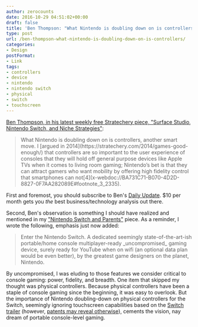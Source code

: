 ```yaml
---
author: zerocounts
date: 2016-10-29 04:51:02+00:00
draft: false
title: 'Ben Thompson: "What Nintendo is doubling down on is controllers"'
type: post
url: /ben-thompson-what-nintendo-is-doubling-down-on-is-controllers/
categories:
- Design
postFormat:
- Link
tags:
- controllers
- device
- nintendo
- nintendo switch
- physical
- switch
- touchscreen
---
```


[Ben Thompson, in his latest weekly free Stratechery piece, "Surface Studio, Nintendo Switch, and Niche Strategies"](https://stratechery.com/2016/surface-studio-nintendo-switch-and-the-potential-of-niche/):


<blockquote>What Nintendo is doubling down on is controllers, another smart move. I [argued in 2014](https://stratechery.com/2014/games-good-enough/) that controllers are so important to the user experience of consoles that they will hold off general purpose devices like Apple TVs when it comes to living room gaming; Nintendo’s bet is that they can attract gamers who want mobility by offering high fidelity control that smartphones can not[4](x-webdoc://BA731C71-B070-4D2D-8827-0F7AA282089E#footnote_3_2335).</blockquote>


First and foremost, you should subscribe to Ben's [Daily Update](https://stratechery.com/membership/). $10 per month gets you _the_ best business/technology analysis out there.

Second, Ben's observation is something I should have realized and mentioned in my ["Nintendo Switch and Parents"](https://www.zerocounts.net/2016/10/21/nintendo-switch-and-parents/) piece. As a reminder, I wrote the following, emphasis just now added:


<blockquote>Enter the Nintendo Switch. A dedicated seemingly state-of-the-art-ish portable/home console multiplayer-ready _uncompromised_ gaming device, surely ready for YouTube when on wifi (an optional data plan would be even better), by the greatest game designers on the planet, Nintendo.</blockquote>


By uncompromised, I was eluding to those features we consider critical to console gaming: power, fidelity, and breadth. One item that skipped my thought was physical controllers. Because physical controllers have been a staple of console gaming since the beginning, it was easy to overlook. But the importance of Nintendo doubling-down on physical controllers for the Switch, seemingly ignoring touchscreen capabilities based on the [Switch trailer](http://www.polygon.com/2016/10/24/13379434/nintendo-switch-secret-projector) (however, [patents may reveal otherwise](http://www.polygon.com/2016/10/24/13379434/nintendo-switch-secret-projector)), cements the vision, nay dream of portable console-level gaming.
